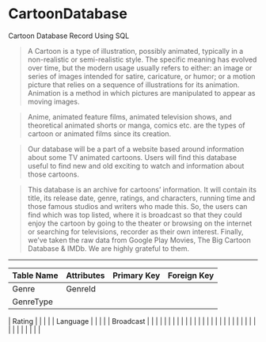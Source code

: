 # CartoonDatabase
Cartoon Database Record Using SQL

> A Cartoon is a type of illustration, possibly animated, typically in a non-realistic or semi-realistic style. The specific meaning has evolved over time, but the modern usage usually refers to either: an image or series of images intended for satire, caricature, or humor; or a motion picture that relies on a sequence of illustrations for its animation. Animation is a method in which pictures are manipulated to appear as moving images.

> Anime, animated feature films, animated television shows, and theoretical animated shorts or manga, comics etc. are the types of cartoon or animated films since its creation.

> Our database will be a part of a website based around information about some TV animated cartoons. Users will find this database useful to find new and old exciting to watch and information about those cartoons.

> This database is an archive for cartoons’ information. It will contain its title, its release date, genre, ratings, and characters, running time and those famous studios and writers who made this. So, the users can find which was top listed, where it is broadcast so that they could enjoy the cartoon by going to the theater or browsing on the internet or searching for televisions, recorder as their own interest. Finally, we’ve taken the raw data from Google Play Movies, The Big Cartoon Database & IMDb. We are highly grateful to them.

---

| Table Name | Attributes | Primary Key | Foreign Key |
|--|--|--|--|
| Genre | GenreId
GenreType |  |  |

| Rating |  |  |  |
| Language |  |  |  |
| Broadcast |  |  |  |
|  |  |  |  |
|  |  |  |  |
|  |  |  |  |
|  |  |  |  |
|  |  |  |  |
|  |  |  |  |

